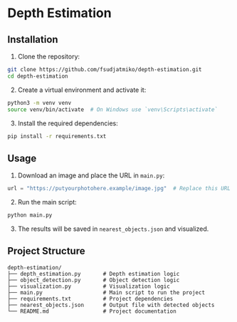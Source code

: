 # Depth Estimation

## Installation

1. Clone the repository:
  ```sh
  git clone https://github.com/fsudjatmiko/depth-estimation.git
  cd depth-estimation
  ```

2. Create a virtual environment and activate it:
  ```sh
  python3 -m venv venv
  source venv/bin/activate  # On Windows use `venv\Scripts\activate`
  ```

3. Install the required dependencies:
  ```sh
  pip install -r requirements.txt
  ```

## Usage

1. Download an image and place the URL in `main.py`:
  ```py
  url = "https://putyourphotohere.example/image.jpg"  # Replace this URL with your own image URL
  ```

2. Run the main script:
  ```sh
  python main.py
  ```

3. The results will be saved in `nearest_objects.json` and visualized.

## Project Structure

```
depth-estimation/
├── depth_estimation.py       # Depth estimation logic
├── object_detection.py       # Object detection logic
├── visualization.py          # Visualization logic
├── main.py                   # Main script to run the project
├── requirements.txt          # Project dependencies
├── nearest_objects.json      # Output file with detected objects
└── README.md                 # Project documentation
```
